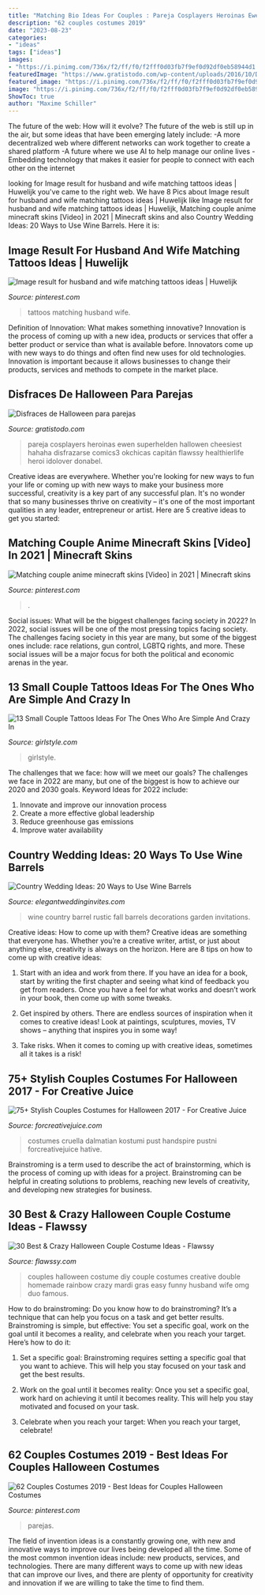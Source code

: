 ```yaml
---
title: "Matching Bio Ideas For Couples : Pareja Cosplayers Heroinas Ewen Superhelden Hallowen Cheesiest Hahaha Disfrazarse Comics3 Okchicas Capitán Flawssy Healthierlife Heroi Idolover Donabel"
description: "62 couples costumes 2019"
date: "2023-08-23"
categories:
- "ideas"
tags: ["ideas"]
images:
- "https://i.pinimg.com/736x/f2/ff/f0/f2fff0d03fb7f9ef0d92df0eb58944d1.jpg"
featuredImage: "https://www.gratistodo.com/wp-content/uploads/2016/10/Disfraces-parejas-halloween-13.jpg"
featured_image: "https://i.pinimg.com/736x/f2/ff/f0/f2fff0d03fb7f9ef0d92df0eb58944d1.jpg"
image: "https://i.pinimg.com/736x/f2/ff/f0/f2fff0d03fb7f9ef0d92df0eb58944d1.jpg"
ShowToc: true
author: "Maxime Schiller"
---
```



The future of the web: How will it evolve?
The future of the web is still up in the air, but some ideas that have been emerging lately include: 
-A more decentralized web where different networks can work together to create a shared platform 
-A future where we use AI to help manage our online lives 
-Embedding technology that makes it easier for people to connect with each other on the internet

	

		
looking for Image result for husband and wife matching tattoos ideas | Huwelijk you've came to the right web. We have 8 Pics about Image result for husband and wife matching tattoos ideas | Huwelijk like Image result for husband and wife matching tattoos ideas | Huwelijk, Matching couple anime minecraft skins [Video] in 2021 | Minecraft skins and also Country Wedding Ideas: 20 Ways to Use Wine Barrels. Here it is:
		
    
## Image Result For Husband And Wife Matching Tattoos Ideas | Huwelijk

<img loading=lazy src="https://i.pinimg.com/736x/f2/ff/f0/f2fff0d03fb7f9ef0d92df0eb58944d1.jpg" onerror="this.onerror=null;this.src='https://tse3.mm.bing.net/th?id=OIP.Xqggb798skVUUP6QGRmPuQHaJ4&amp;pid=15.1';" alt="Image result for husband and wife matching tattoos ideas | Huwelijk">

_Source: pinterest.com_

>tattoos matching husband wife. 

	

Definition of Innovation: What makes something innovative?
Innovation is the process of coming up with a new idea, products or services that offer a better product or service than what is available before. Innovators come up with new ways to do things and often find new uses for old technologies. Innovation is important because it allows businesses to change their products, services and methods to compete in the market place.

    
## Disfraces De Halloween Para Parejas

<img loading=lazy src="https://www.gratistodo.com/wp-content/uploads/2016/10/Disfraces-parejas-halloween-13.jpg" onerror="this.onerror=null;this.src='https://tse3.mm.bing.net/th?id=OIP.WiwHib1wIjQAby4LWWGEPwHaLH&amp;pid=15.1';" alt="Disfraces de Halloween para parejas">

_Source: gratistodo.com_

>pareja cosplayers heroinas ewen superhelden hallowen cheesiest hahaha disfrazarse comics3 okchicas capitán flawssy healthierlife heroi idolover donabel. 

	

Creative ideas are everywhere. Whether you're looking for new ways to fun your life or coming up with new ways to make your business more successful, creativity is a key part of any successful plan. It's no wonder that so many businesses thrive on creativity – it's one of the most important qualities in any leader, entrepreneur or artist. Here are 5 creative ideas to get you started: 

    
## Matching Couple Anime Minecraft Skins [Video] In 2021 | Minecraft Skins

<img loading=lazy src="https://i.pinimg.com/736x/51/17/bd/5117bd80b36be18b6d4a12bcd405be5b.jpg" onerror="this.onerror=null;this.src='https://tse1.mm.bing.net/th?id=OIP.iLT0Aw7KzU9BUEZrdF2iDAHaNK&amp;pid=15.1';" alt="Matching couple anime minecraft skins [Video] in 2021 | Minecraft skins">

_Source: pinterest.com_

>. 

	

Social issues: What will be the biggest challenges facing society in 2022?
In 2022, social issues will be one of the most pressing topics facing society. The challenges facing society in this year are many, but some of the biggest ones include: race relations, gun control, LGBTQ rights, and more. These social issues will be a major focus for both the political and economic arenas in the year.

    
## 13 Small Couple Tattoos Ideas For The Ones Who Are Simple And Crazy In

<img loading=lazy src="https://images-sg.girlstyle.com/wp-content/uploads/2019/05/de6577538c4fe24e94811025c2126d39.jpg" onerror="this.onerror=null;this.src='https://tse2.mm.bing.net/th?id=OIP.G958cQ9pEcLlVxh3yHJvWgHaKB&amp;pid=15.1';" alt="13 Small Couple Tattoos Ideas For The Ones Who Are Simple And Crazy In">

_Source: girlstyle.com_

>girlstyle. 

	

The challenges that we face: how will we meet our goals?
The challenges we face in 2022 are many, but one of the biggest is how to achieve our 2020 and 2030 goals. Keyword Ideas for 2022 include: 
1. Innovate and improve our innovation process 
2. Create a more effective global leadership 
3. Reduce greenhouse gas emissions 
4. Improve water availability 

    
## Country Wedding Ideas: 20 Ways To Use Wine Barrels

<img loading=lazy src="https://www.elegantweddinginvites.com/wedding-blog/wp-content/uploads/2015/07/rustic-garden-wedding-ideas-with-wine-barrel-decorations-for-fall.jpg" onerror="this.onerror=null;this.src='https://tse4.mm.bing.net/th?id=OIP.gFivq-i0gw4O8OpuhM7fNQHaJ7&amp;pid=15.1';" alt="Country Wedding Ideas: 20 Ways to Use Wine Barrels">

_Source: elegantweddinginvites.com_

>wine country barrel rustic fall barrels decorations garden invitations. 

	

Creative ideas: How to come up with them?
Creative ideas are something that everyone has. Whether you’re a creative writer, artist, or just about anything else, creativity is always on the horizon. Here are 8 tips on how to come up with creative ideas:
1. Start with an idea and work from there. If you have an idea for a book, start by writing the first chapter and seeing what kind of feedback you get from readers. Once you have a feel for what works and doesn’t work in your book, then come up with some tweaks.

2. Get inspired by others. There are endless sources of inspiration when it comes to creative ideas! Look at paintings, sculptures, movies, TV shows – anything that inspires you in some way!

3. Take risks. When it comes to coming up with creative ideas, sometimes all it takes is a risk!

    
## 75+ Stylish Couples Costumes For Halloween 2017 - For Creative Juice

<img loading=lazy src="https://i1.wp.com/forcreativejuice.com/wp-content/uploads/2017/09/72-couple-costume-ideas-for-halloween.jpg?fit=600%2C829&amp;ssl=1" onerror="this.onerror=null;this.src='https://tse1.mm.bing.net/th?id=OIP.gNwP2VqXPqRCY0-rLcXxhwHaKO&amp;pid=15.1';" alt="75+ Stylish Couples Costumes for Halloween 2017 - For Creative Juice">

_Source: forcreativejuice.com_

>costumes cruella dalmatian kostumi pust handspire pustni forcreativejuice hative. 

	

Brainstroming is a term used to describe the act of brainstorming, which is the process of coming up with ideas for a project. Brainstroming can be helpful in creating solutions to problems, reaching new levels of creativity, and developing new strategies for business.

    
## 30 Best &amp; Crazy Halloween Couple Costume Ideas - Flawssy

<img loading=lazy src="http://flawssy.com/wp-content/uploads/2016/05/Couples-Halloween-Costumes-1.jpg" onerror="this.onerror=null;this.src='https://tse4.mm.bing.net/th?id=OIP.gbyaoU9GyHfIBIej9kO-uwHaJ4&amp;pid=15.1';" alt="30 Best &amp; Crazy Halloween Couple Costume Ideas - Flawssy">

_Source: flawssy.com_

>couples halloween costume diy couple costumes creative double homemade rainbow crazy mardi gras easy funny husband wife omg duo famous. 

	

How to do brainstroming:
Do you know how to do brainstroming? It’s a technique that can help you focus on a task and get better results. Brainstroming is simple, but effective: You set a specific goal, work on the goal until it becomes a reality, and celebrate when you reach your target. Here’s how to do it: 
1. Set a specific goal: Brainstroming requires setting a specific goal that you want to achieve. This will help you stay focused on your task and get the best results. 

2. Work on the goal until it becomes reality: Once you set a specific goal, work hard on achieving it until it becomes reality. This will help you stay motivated and focused on your task. 

3. Celebrate when you reach your target: When you reach your target, celebrate!

    
## 62 Couples Costumes 2019 - Best Ideas For Couples Halloween Costumes

<img loading=lazy src="https://i.pinimg.com/736x/6e/b6/ee/6eb6ee6fc73e4e7dfe6fc206297f7758.jpg" onerror="this.onerror=null;this.src='https://tse2.mm.bing.net/th?id=OIP.PA5fnzrCbbR9ZkDsR12JPQHaLG&amp;pid=15.1';" alt="62 Couples Costumes 2019 - Best Ideas for Couples Halloween Costumes">

_Source: pinterest.com_

>parejas. 

	

The field of invention ideas is a constantly growing one, with new and innovative ways to improve our lives being developed all the time. Some of the most common invention ideas include: new products, services, and technologies. There are many different ways to come up with new ideas that can improve our lives, and there are plenty of opportunity for creativity and innovation if we are willing to take the time to find them.

